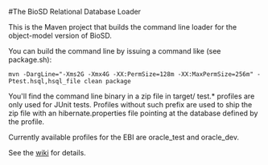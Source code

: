 #The BioSD Relational Database Loader

This is the Maven project that builds the command line loader for the object-model version of BioSD. 

You can build the command line by issuing a command like (see package.sh):

```mvn -DargLine="-Xms2G -Xmx4G -XX:PermSize=128m -XX:MaxPermSize=256m" -Ptest.hsql,hsql_file clean package```

You'll find the command line binary in a zip file in target/ 
test.* profiles are only used for JUnit tests. Profiles without such prefix are used to ship the zip file with an 
hibernate.properties file pointing at the database defined by the profile.

Currently available profiles for the EBI are oracle_test and oracle_dev.

See the [wiki](http://github.com/EBIBioSamples/biosd_model_load/blob/master/wiki) for details.
 
